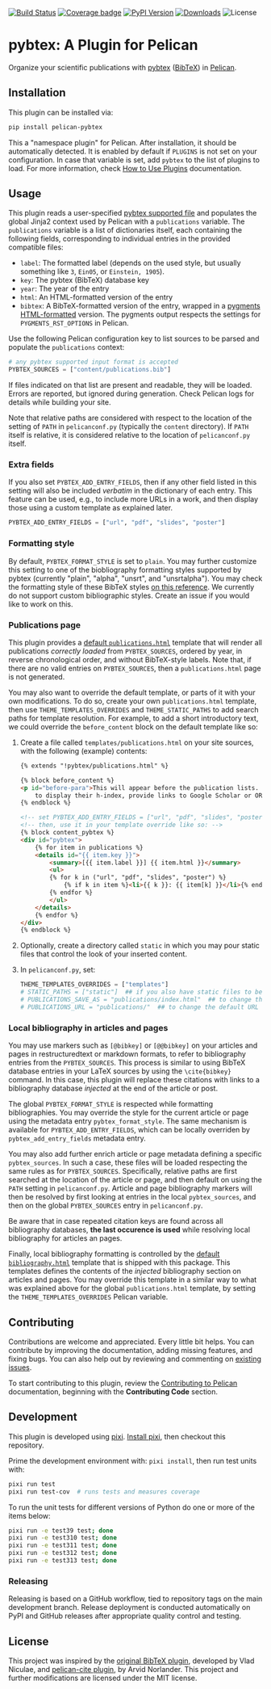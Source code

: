 <!--
SPDX-FileCopyrightText: Copyright © 2024 André Anjos <andre.dos.anjos@gmail.com>
SPDX-License-Identifier: MIT
-->

[![Build Status](https://img.shields.io/github/actions/workflow/status/anjos/pelican-pybtex/main.yml?branch=main)](https://github.com/anjos/pelican-pybtex/actions)
[![Coverage badge](https://img.shields.io/endpoint?url=https://raw.githubusercontent.com/anjos/pelican-pybtex/python-coverage-comment-action-data/endpoint.json&label=coverage)](https://htmlpreview.github.io/?https://github.com/anjos/pelican-pybtex/blob/python-coverage-comment-action-data/htmlcov/index.html)
[![PyPI Version](https://img.shields.io/pypi/v/pelican-pybtex)](https://pypi.org/project/pelican-pybtex/)
[![Downloads](https://img.shields.io/pypi/dm/pelican-pybtex)](https://pypi.org/project/pelican-pybtex/)
![License](https://img.shields.io/pypi/l/pelican-pybtex?color=blue)

# pybtex: A Plugin for Pelican

Organize your scientific publications with [pybtex](https://pybtex.org)
([BibTeX](https://www.bibtex.com/g/bibtex-format/)) in [Pelican](https://getpelican.com).

## Installation

This plugin can be installed via:

```sh
pip install pelican-pybtex
````

This a "namespace plugin" for Pelican.  After installation, it should be automatically
detected.  It is enabled by default if `PLUGINS` is not set on your configuration.  In
case that variable is set, add `pybtex` to the list of plugins to load. For more
information, check [How to Use
Plugins](https://docs.getpelican.com/en/latest/plugins.html#how-to-use-plugins)
documentation.

## Usage

This plugin reads a user-specified [pybtex supported
file](https://docs.pybtex.org/formats.html#bibliography-formats) and populates the
global Jinja2 context used by Pelican with a `publications` variable.  The `publications`
variable is a list of dictionaries itself, each containing the following fields,
corresponding to individual entries in the provided compatible files:

* `label`: The formatted label (depends on the used style, but usually something like
`3`, `Ein05`, or `Einstein, 1905`).
* `key`: The pybtex (BibTeX) database key
* `year`: The year of the entry
* `html`: An HTML-formatted version of the entry
* `bibtex`: A BibTeX-formatted version of the entry, wrapped in a [pygments
HTML-formatted](https://pygments.org/docs/quickstart/) version. The pygments output
respects the settings for `PYGMENTS_RST_OPTIONS` in Pelican.

Use the following Pelican configuration key to list sources to be parsed and populate
the `publications` context:

```python
# any pybtex supported input format is accepted
PYBTEX_SOURCES = ["content/publications.bib"]
```

If files indicated on that list are present and readable, they will be loaded. Errors are
reported, but ignored during generation.  Check Pelican logs for details while building
your site.

Note that relative paths are considered with respect to the location of the setting of
`PATH` in `pelicanconf.py` (typically the `content` directory).  If `PATH` itself is
relative, it is considered relative to the location of `pelicanconf.py` itself.

### Extra fields

If you also set `PYBTEX_ADD_ENTRY_FIELDS`, then if any other field listed in this
setting will also be included *verbatim* in the dictionary of each entry. This feature
can be used, e.g., to include more URLs in a work, and then display those using a
custom template as explained later.

```python
PYBTEX_ADD_ENTRY_FIELDS = ["url", "pdf", "slides", "poster"]
```

### Formatting style

By default, `PYBTEX_FORMAT_STYLE` is set to `plain`.  You may further customize this
setting to one of the biobliography formatting styles supported by pybtex (currently
"plain", "alpha", "unsrt", and "unsrtalpha").  You may check the formatting style of
these BibTeX styles [on this
reference](https://www.overleaf.com/learn/latex/Bibtex_bibliography_styles). We
currently do not support custom bibliographic styles. Create an issue if you would like
to work on this.

### Publications page

This plugin provides a [default
`publications.html`](src/pelican/plugins/pybtex/templates/publications.html) template
that will render all publications *correctly loaded* from `PYBTEX_SOURCES`, ordered by
year, in reverse chronological order, and without BibTeX-style labels. Note that, if
there are no valid entries on `PYBTEX_SOURCES`, then a `publications.html` page is not
generated.

You may also want to override the default template, or parts of it with your own
modifications. To do so, create your own `publications.html` template, then use
`THEME_TEMPLATES_OVERRIDES` and `THEME_STATIC_PATHS` to add search paths for template
resolution.  For example, to add a short introductory text, we could override the
`before_content` block on the default template like so:

1. Create a file called `templates/publications.html` on your site sources, with the
   following (example) contents:

   ```html
   {% extends "!pybtex/publications.html" %}

   {% block before_content %}
   <p id="before-para">This will appear before the publication lists. One could use this
       to display their h-index, provide links to Google Scholar or ORCid.</p>
   {% endblock %}

   <!-- set PYBTEX_ADD_ENTRY_FIELDS = ["url", "pdf", "slides", "poster"] -->
   <!-- then, use it in your template override like so: -->
   {% block content_pybtex %}
   <div id="pybtex">
       {% for item in publications %}
       <details id="{{ item.key }}">
           <summary>[{{ item.label }}] {{ item.html }}</summary>
           <ul>
           {% for k in ("url", "pdf", "slides", "poster") %}
               {% if k in item %}<li>{{ k }}: {{ item[k] }}</li>{% endif %}
           {% endfor %}
           </ul>
       </details>
       {% endfor %}
   </div>
   {% endblock %}
   ```

2. Optionally, create a directory called `static` in which you may pour static files
   that control the look of your inserted content.
3. In `pelicanconf.py`, set:

   ```python
   THEME_TEMPLATES_OVERRIDES = ["templates"]
   # STATIC_PATHS = ["static"]  ## if you also have static files to be copied
   # PUBLICATIONS_SAVE_AS = "publications/index.html"  ## to change the default output file
   # PUBLICATIONS_URL = "publications/"  ## to change the default URL for publications
   ```

### Local bibliography in articles and pages

You may use markers such as `[@bibkey]` or `[@@bibkey]` on your articles and pages in
restructuredtext or markdown formats, to refer to bibliography entries from the
`PYBTEX_SOURCES`.  This process is similar to using BibTeX database entries in your
LaTeX sources by using the `\cite{bibkey}` command. In this case, this plugin will
replace these citations with links to a bibliography database *injected* at the end of
the article or post.

The global `PYBTEX_FORMAT_STYLE` is respected while formatting bibliographies.  You may
override the style for the current article or page using the metadata entry
`pybtex_format_style`.  The same mechanism is available for `PYBTEX_ADD_ENTRY_FIELDS`,
which can be locally overriden by `pybtex_add_entry_fields` metadata entry.

You may also add further enrich article or page metadata defining a specific
`pybtex_sources`.  In such a case, these files will be loaded respecting the same rules
as for `PYBTEX_SOURCES`. Specifically, relative paths are first searched at the location
of the article or page, and then default on using the `PATH` setting in
`pelicanconf.py`. Article and page bibliography markers will then be resolved by first
looking at entries in the local `pybtex_sources`, and then on the global
`PYBTEX_SOURCES` entry in `pelicanconf.py`.

Be aware that in case repeated citation keys are found across all bibliography
databases, **the last occurence is used** while resolving local bibliography for
articles an pages.

Finally, local bibliography formatting is controlled by the [default
`bibliography.html`](src/pelican/plugins/pybtex/templates/bibliography.html) template
that is shipped with this package.  This templates defines the contents of the
*injected* bibliography section on articles and pages. You may override this template in
a similar way to what was explained above for the global `publications.html` template,
by setting the `THEME_TEMPLATES_OVERRIDES` Pelican variable.

## Contributing

Contributions are welcome and appreciated. Every little bit helps. You can
contribute by improving the documentation, adding missing features, and fixing bugs. You
can also help out by reviewing and commenting on [existing
issues](https://github.com/anjos/pelican-pybtex/issues).

To start contributing to this plugin, review the [Contributing to
Pelican](https://docs.getpelican.com/en/latest/contribute.html) documentation, beginning
with the **Contributing Code** section.

## Development

This plugin is developed using [pixi](https://pixi.sh).  [Install
pixi](https://pixi.sh/latest/#installation), then checkout this repository.

Prime the development environment with: `pixi install`, then run test units with:

```sh
pixi run test
pixi run test-cov  # runs tests and measures coverage
```

To run the unit tests for different versions of Python do one or more of the items below:

```sh
pixi run -e test39 test; done
pixi run -e test310 test; done
pixi run -e test311 test; done
pixi run -e test312 test; done
pixi run -e test313 test; done
```

### Releasing

Releasing is based on a GitHub workflow, tied to repository tags on the main development
branch.  Release deployment is conducted automatically on PyPI and GitHub releases after
appropriate quality control and testing.

## License

This project was inspired by the [original BibTeX
plugin](https://github.com/vene/pelican-bibtex), developed by Vlad Niculae, and
[pelican-cite plugin](https://github.com/VorpalBlade/pelican-cite), by Arvid Norlander.
This project and further modifications are licensed under the MIT license.
